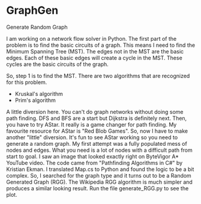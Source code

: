 # GraphGen
Generate Random Graph

I am working on a network flow solver in Python.  The first part of the problem is to find the basic circuits of a graph.  This means I need to find the Minimum Spanning Tree (MST).  The edges not in the MST are the basic edges.  Each of these basic edges will create a cycle in the MST.  These cycles are the basic circuits of the graph.

So, step 1 is to find the MST.  There are two algorithms that are recognized for this problem.
  - Kruskal's algorithm
  - Prim's algorithm

A little diversion here.  You can't do graph networks without doing some path finding.  DFS and BFS are a start but Dijkstra is definitely next.  Then, you have to try AStar.  It really is a game changer for path finding.  My favourite resource for AStar is "Red Blob Games".  So, now I have to make another "little" diversion.  It's fun to see AStar working so you need to generate a random graph.  My first attempt was a fully populated mess of nodes and edges.  What you need is a lot of nodes with a difficult path from start to goal.  I saw an image that looked exactly right on ByteVigor A* YouTube video.  The code came from "Pathfinding Algorithms in C#" by Kristian Ekman.  I translated Map.cs to Python and found the logic to be a bit complex.  So, I searched for the graph type and it turns out to be a Random Generated Graph (RGG).  The Wikipedia RGG algorithm is much simpler and produces a similar looking result.  Run the file generate_RGG.py to see the plot.
